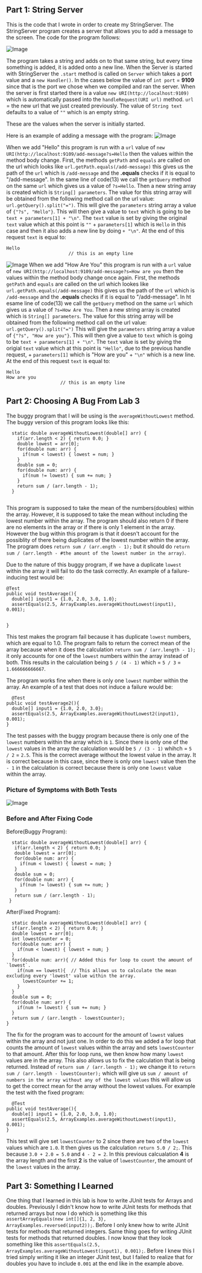## Part 1: String Server
This is the code that I wrote in order to create my StringServer. The StringServer program creates a server that allows you to add a message to the screen. The code for the program follows:

![Image](stringcode.png)

The program takes a string and adds on to that same string, but every time something is added, it is added onto a new line. When the Server is started with StringServer the `.start` method is called on `Server` which takes a port value and a `new Handler()`. In the cases below the value of `int port` = **9109** since that is the port we chose when we compiled and ran the server. When the server is first started there is a value `new URI(http://localhost:9109)` which is automatically passed into the `handleRequest(URI url)` method. `url` = the new url that we just created previously. The value of `String text` defaults to a value of `""` which is an empty string. 

These are the values when the server is initially started.

Here is an example of adding a message with the program:
![Image](firstss.png)

When we add "Hello" this program is run with a `url` value of `new URI(http://localhost:9109/add-message?s=Hello` then the values within the method body change. First, the methods `getPath` and `equals` are called on the url which looks like `url.getPath.equals(/add-message)` this gives us the path of the `url` which is `/add-message` and the **.equals** checks if it is equal to "/add-message". In the same line of code(13) we call the `getQuery` method on the same `url` which gives us a value of `?s=Hello`. Then a new string array is created which is `String[] parameters`. The value for this string array will be obtained from the following method call on the url value: `url.getQuery().split("=")`.
This will give the `parameters` string array a value of `{"?s", "Hello"}`. This will then give a value to `text` which is going to be `text + parameters[1] + "\n"`. The `text` value is set by giving the original `text` value which at this point is `""` + `parameters[1]` which is `Hello` in this case and then it also adds a new line by doing `+ "\n"`. At the end of this request `text` is equal to:
```
Hello
                       // this is an empty line
```
![Image](secondss.png)
When we add "How Are You" this program is run with a `url` value of `new URI(http://localhost:9109/add-message?s=How are you` then the values within the method body change once again. First, the methods `getPath` and `equals` are called on the url which lookes like `url.getPath.equals(/add-message)` this gives us the path of the `url` which is `/add-message` and the **.equals** checks if it is equal to "/add-message". In ht esame line of code(13) we call the `getQuery` method on the same `url` which gives us a value of `?s=How Are You`. Then a new string array is created which is `String[] parameters`. The value for this string array will be obtained from the following method call on the url value:
`url.getQuery().split("=")`
This will give the `parameters` string array a value of `{"?s", "How are you"}`. This will then give a value to `text` which is going to be `text + parameters[1] + "\n"`. The `text` value is set by giving the origial `text` value which at this point is `"Hello"`, due to the previous handle request, + `parameters[1]` which is "How are you" + `"\n"` which is a new line. At the end of this request `text` is equal to:
```
Hello
How are you
                    // this is an empty line
```

## Part 2: Choosing A Bug From Lab 3
The buggy program that I will be using is the `averageWithoutLowest` method. The buggy version of this program looks like this:
```
  static double averageWithoutLowest(double[] arr) {
    if(arr.length < 2) { return 0.0; }
    double lowest = arr[0];
    for(double num: arr) {
      if(num < lowest) { lowest = num; }
    }
    double sum = 0;
    for(double num: arr) {
      if(num != lowest) { sum += num; }
    }
    return sum / (arr.length - 1);
  }
  
  ```
  This program is supposed to take the mean of the numbers(doubles) within the array. However, it is supposed to take the mean without including the lowest
  number within the array. The program should also return 0 if there are no elements in the array or if there is only 1 element in the array. However the bug
  within this program is that it doesn't account for the possiblity of there being duplicates of the lowest number within the array. The program does 
  `return sum / (arr.ength - 1);` but it should do `return sum / (arr.length - #the amount of the lowest number in the array)`.
  
  Due to the nature of this buggy program, if we have a duplicate `lowest` within the array it will fail to do the task correctly. An example of a
  failure-inducing test would be:
  ```
  @Test 
  public void testAverage(){
    double[] input1 = {1.0, 2.0, 3.0, 1.0};
    assertEquals(2.5, ArrayExamples.averageWithoutLowest(input1), 0.001);

    
  }
  
  ```
  This test makes the program fail because it has duplicate `lowest` numbers, which are equal to 1.0. The program fails to return the correct mean of the
  array because when it does the calculation `return sum / (arr.length - 1);` it only accounts for one of the `lowest` numbers within the array instead of both.
  This results in the calculation being `5 / (4 - 1)` which = `5 / 3` = `1.666666666667`.
  
  The program works fine when there is only one `lowest` number within the array. An example of a test that does not induce a failure would be:
  ```
    @Test
  public void testAverage2(){
    double[] input1 = {1.0, 2.0, 3.0};
    assertEquals(2.5, ArrayExamples.averageWithoutLowest2(input1), 0.001);
  }
  ```
  The test passes with the buggy program because there is only one of the `lowest` numbers within the array which is `1`. Since there is only one of the `lowest` values in the array the calculation would be `5 / (3 - 1)` whihch = `5 / 2` = `2.5`. This is the correct average without the lowest value in the array. It is correct because in this case, since there is only one `lowest` value then the `- 1` in the calculation is correct because there is only one `lowest` value within the array.
  
 ### Picture of Symptoms with Both Tests
 ![Image](symptoms.png)
 
 ### Before and After Fixing Code
 Before(Buggy Program):
 ```
   static double averageWithoutLowest(double[] arr) {
    if(arr.length < 2) { return 0.0; }
    double lowest = arr[0];
    for(double num: arr) {
      if(num < lowest) { lowest = num; }
    }
    double sum = 0;
    for(double num: arr) {
      if(num != lowest) { sum += num; }
    }
    return sum / (arr.length - 1);
  }
  ```
  After(Fixed Program):
  ```
    static double averageWithoutLowest(double[] arr) {
    if(arr.length < 2) { return 0.0; }
    double lowest = arr[0];
    int lowestCounter = 0;
    for(double num: arr) {
      if(num < lowest) { lowest = num; }
    }
    for(double num: arr){ // Added this for loop to count the amount of `lowest`.
      if(num == lowest){  // This allows us to calculate the mean excluding every 'lowest' value within the array.
        lowestCounter += 1;
      }
    }
    double sum = 0;
    for(double num: arr) {
      if(num != lowest) { sum += num; }
    }
    return sum / (arr.length - lowestCounter);
  }
  ```
  The fix for the program was to account for the amount of `lowest` values within the array and not just one. In order to do this we added a for loop that counts the amount of `lowest` values within the array and sets `lowestCounter` to that amount. After this for loop runs, we then know how many `lowest` values are in the array. This also allows us to fix the calculation that is being returned. Instead of `return sum / (arr.length - 1);` we change it to
  `return sum / (arr.length - lowestCounter);` which will give us `sum / amount of numbers in the array without any of the lowest values` this will allow us to get the correct mean for the array without the lowest values. For example the test with the fixed program:
  ```
    @Test 
  public void testAverage(){
    double[] input1 = {1.0, 2.0, 3.0, 1.0};
    assertEquals(2.5, ArrayExamples.averageWithoutLowest(input1), 0.001);
  }
  ```
  This test will give set `lowestCounter` to 2 since there are two of the `lowest` values which are `1.0`. It then gives us the calculation
  `return 5.0 / 2;`. This because `3.0 + 2.0 = 5.0` and `4 - 2 = 2`. In this previous calcualation **4** is the array length and the first **2** is the value of `lowestCounter`, the amount of the `lowest` values in the array.
 
## Part 3: Something I Learned
One thing that I learned in this lab is how to write JUnit tests for Arrays and doubles. Previously I didn't know how to write JUnit tests for methods that returned arrays but now I do which is something like this `assertArrayEquals(new int[]{1, 2, 3}, ArrayExamples.reversed(input2));`. Before I only knew how to write JUnit tests for methods that returned integers. Same thing goes for writing JUnit tests for methods that returned doubles. I now know that they look something like this `assertEquals(2.5, ArrayExamples.averageWithoutLowest(input1), 0.001);`. Before I knew this I tried simply writing it like an integer JUnit test, but I failed to realize that for doubles you have to include `0.001` at the end like in the example above.
 
  
